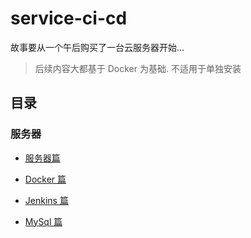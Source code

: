 # service-ci-cd

故事要从一个午后购买了一台云服务器开始...

> 后续内容大都基于 Docker 为基础. 不适用于单独安装

## 目录

### 服务器

- [服务器篇](./markdown/01-服务器篇.md)

- [Docker 篇](./markdown/02-Docker篇.md)

- [Jenkins 篇](./markdown/03-Jenkins篇.md)

- [MySql 篇](./markdown/04-MySql篇.md)
